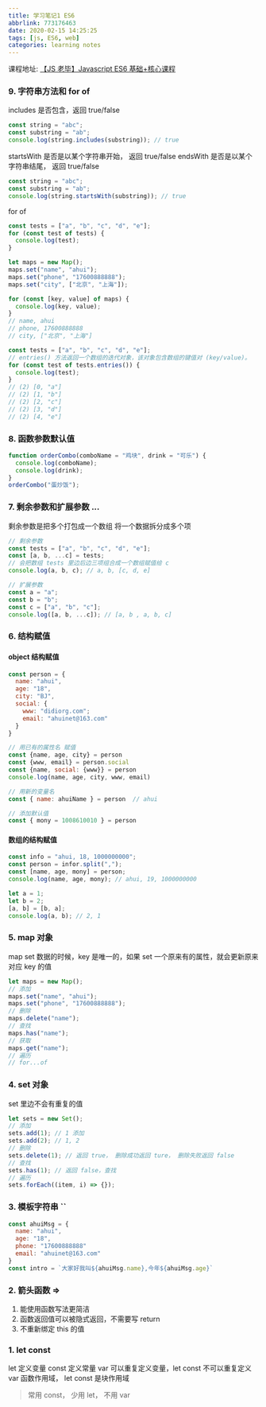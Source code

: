 ```yaml
---
title: 学习笔记1 ES6
abbrlink: 773176463
date: 2020-02-15 14:25:25
tags: [js, ES6, web]
categories: learning notes
---
```


课程地址: [【JS 老毕】Javascript ES6 基础+核心课程](https://www.bilibili.com/video/av67331423)

<!-- more  -->

### 9. 字符串方法和 for of

includes 是否包含，返回 true/false

```js
const string = "abc";
const substring = "ab";
console.log(string.includes(substring)); // true
```

startsWith 是否是以某个字符串开始， 返回 true/false
endsWith 是否是以某个字符串结尾， 返回 true/false

```js
const string = "abc";
const substring = "ab";
console.log(string.startsWith(substring)); // true
```

for of

```js
const tests = ["a", "b", "c", "d", "e"];
for (const test of tests) {
  console.log(test);
}

let maps = new Map();
maps.set("name", "ahui");
maps.set("phone", "17600888888");
maps.set("city", ["北京", "上海"]);

for (const [key, value] of maps) {
  console.log(key, value);
}
// name, ahui
// phone, 17600888888
// city, ["北京", "上海"]

const tests = ["a", "b", "c", "d", "e"];
// entries() 方法返回一个数组的迭代对象，该对象包含数组的键值对 (key/value)。
for (const test of tests.entries()) {
  console.log(test);
}
// (2) [0, "a"]
// (2) [1, "b"]
// (2) [2, "c"]
// (2) [3, "d"]
// (2) [4, "e"]
```

### 8. 函数参数默认值

```js
function orderCombo(comboName = "鸡块", drink = "可乐") {
  console.log(comboName);
  console.log(drink);
}
orderCombo("蛋炒饭");
```

### 7. 剩余参数和扩展参数 ...

剩余参数是把多个打包成一个数组
将一个数据拆分成多个项

```js
// 剩余参数
const tests = ["a", "b", "c", "d", "e"];
const [a, b, ...c] = tests;
// 会把数组 tests 里边后边三项组合成一个数组赋值给 c
console.log(a, b, c); // a, b, [c, d, e]

// 扩展参数
const a = "a";
const b = "b";
const c = ["a", "b", "c"];
console.log([a, b, ...c]); // [a, b , a, b, c]
```

### 6. 结构赋值

#### object 结构赋值

```js
const person = {
  name: "ahui",
  age: "18",
  city: "BJ",
  social: {
    www: "didiorg.com";
    email: "ahuinet@163.com"
  }
}

// 用已有的属性名 赋值
const {name, age, city} = person
const {www, email} = person.social
const {name, social: {www}} = person
console.log(name, age, city, www, email)

// 用新的变量名
const { name: ahuiName } = person  // ahui

// 添加默认值
const { mony = 1008610010 } = person
```

#### 数组的结构赋值

```js
const info = "ahui, 18, 1000000000";
const person = infor.split(",");
const [name, age, mony] = person;
console.log(name, age, mony); // ahui, 19, 1000000000

let a = 1;
let b = 2;
[a, b] = [b, a];
console.log(a, b); // 2, 1
```

### 5. map 对象

map set 数据的时候，key 是唯一的，如果 set 一个原来有的属性，就会更新原来对应 key 的值

```js
let maps = new Map();
// 添加
maps.set("name", "ahui");
maps.set("phone", "17600888888");
// 删除
maps.delete("name");
// 查找
maps.has("name");
// 获取
maps.get("name");
// 遍历
// for...of
```

### 4. set 对象

set 里边不会有重复的值

```js
let sets = new Set();
// 添加
sets.add(1); // 1 添加
sets.add(2); // 1, 2
// 删除
sets.delete(1); // 返回 true， 删除成功返回 ture， 删除失败返回 false
// 查找
sets.has(1); // 返回 false，查找
// 遍历
sets.forEach((item, i) => {});
```

### 3. 模板字符串 ``

```js
const ahuiMsg = {
  name: "ahui",
  age: "18",
  phone: "17600888888"
  email: "ahuinet@163.com"
}
const intro = `大家好我叫${ahuiMsg.name},今年${ahuiMsg.age}`
```

### 2. 箭头函数 =>

1. 能使用函数写法更简洁
2. 函数返回值可以被隐式返回，不需要写 return
3. 不重新绑定 this 的值

### 1. let const

let 定义变量
const 定义常量
var 可以重复定义变量，let const 不可以重复定义
var 函数作用域， let const 是块作用域

> 常用 const， 少用 let， 不用 var

